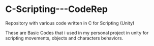 # C-Scripting---CodeRep
Repository with various code written in C for Scripting (Unity)

These are Basic Codes that i used in my personal project in unity for scripting movements, 
 objects and characters behaviors.
 
